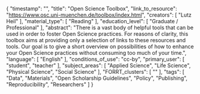 {
    "timestamp": "",
    "title": "Open Science Toolbox",
    "link_to_resource": "https://www.osc.uni-muenchen.de/toolbox/index.html",
    "creators": [
        "Lutz Heil"
    ],
    "material_type": [
        "Reading"
    ],
    "education_level": [
        "Graduate / Professional"
    ],
    "abstract": "There is a vast body of helpful tools that can be used in order to foster Open Science practices. For reasons of clarity, this toolbox aims at providing only a selection of links to these resources and tools. Our goal is to give a short overview on possibilities of how to enhance your Open Science practices without consuming too much of your time.",
    "language": [
        "English"
    ],
    "conditions_of_use": "cc-by",
    "primary_user": [
        "student",
        "teacher"
    ],
    "subject_areas": [
        "Applied Science",
        "Life Science",
        "Physical Science",
        "Social Science"
    ],
    "FORRT_clusters": [
        ""
    ],
    "tags": [
        "Data",
        "Materials",
        "Open Scholarship Guidelines",
        "Policy",
        "Publishing",
        "Reproducibility",
        "Researchers"
    ]
}